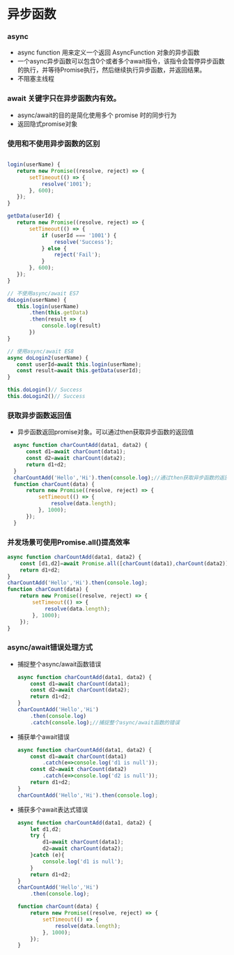 # 异步函数
### async
 - async function 用来定义一个返回 AsyncFunction 对象的异步函数
 - 一个async异步函数可以包含0个或者多个await指令，该指令会暂停异步函数的执行，并等待Promise执行，然后继续执行异步函数，并返回结果。
 - 不阻塞主线程
 
 ### await 关键字只在异步函数内有效。
 - async/await的目的是简化使用多个 promise 时的同步行为
 - 返回隐式promise对象

 ### 使用和不使用异步函数的区别
 ```javascript
 
login(userName) {
    return new Promise((resolve, reject) => {
        setTimeout(() => {
            resolve('1001');
        }, 600);
    });
}
 
getData(userId) {
    return new Promise((resolve, reject) => {
        setTimeout(() => {
            if (userId === '1001') {
                resolve('Success');
            } else {
                reject('Fail');
            }
        }, 600);
    });
}
 
// 不使用async/await ES7
doLogin(userName) {
    this.login(userName)
        .then(this.getData)
        .then(result => {
            console.log(result)
        })
}
 
// 使用async/await ES8
async doLogin2(userName) {
    const userId=await this.login(userName);
    const result=await this.getData(userId);
}
 
this.doLogin()// Success
this.doLogin2()// Success

 ```

### 获取异步函数返回值
  - 异步函数返回promise对象。可以通过then获取异步函数的返回值
  ```javascript
	async function charCountAdd(data1, data2) {
		const d1=await charCount(data1);
		const d2=await charCount(data2);
		return d1+d2;
	}
	charCountAdd('Hello','Hi').then(console.log);//通过then获取异步函数的返回值。
	function charCount(data) {
		return new Promise((resolve, reject) => {
			setTimeout(() => {
				resolve(data.length);
			}, 1000);
		});
	}
  ```
### 并发场景可使用Promise.all()提高效率

```javascript
async function charCountAdd(data1, data2) {
    const [d1,d2]=await Promise.all([charCount(data1),charCount(data2)]);
    return d1+d2;
}
charCountAdd('Hello','Hi').then(console.log);
function charCount(data) {
    return new Promise((resolve, reject) => {
        setTimeout(() => {
            resolve(data.length);
        }, 1000);
    });
}
```
### async/await错误处理方式
 - 捕捉整个async/await函数错误
	```javascript
	async function charCountAdd(data1, data2) {
		const d1=await charCount(data1);
		const d2=await charCount(data2);
		return d1+d2;
	}
	charCountAdd('Hello','Hi')
		.then(console.log)
		.catch(console.log);//捕捉整个async/await函数的错误
	```
  - 捕获单个await错误
	```javascript
	async function charCountAdd(data1, data2) {
		const d1=await charCount(data1)
			.catch(e=>console.log('d1 is null'));
		const d2=await charCount(data2)
			.catch(e=>console.log('d2 is null'));
		return d1+d2;
	}
	charCountAdd('Hello','Hi').then(console.log);
	```
  - 捕获多个await表达式错误
	```javascript	
	async function charCountAdd(data1, data2) {
		let d1,d2;
		try {
			d1=await charCount(data1);
			d2=await charCount(data2);
		}catch (e){
			console.log('d1 is null');
		}
		return d1+d2;
	}
	charCountAdd('Hello','Hi')
		.then(console.log);
	
	function charCount(data) {
		return new Promise((resolve, reject) => {
			setTimeout(() => {
				resolve(data.length);
			}, 1000);
		});
	}
	```

